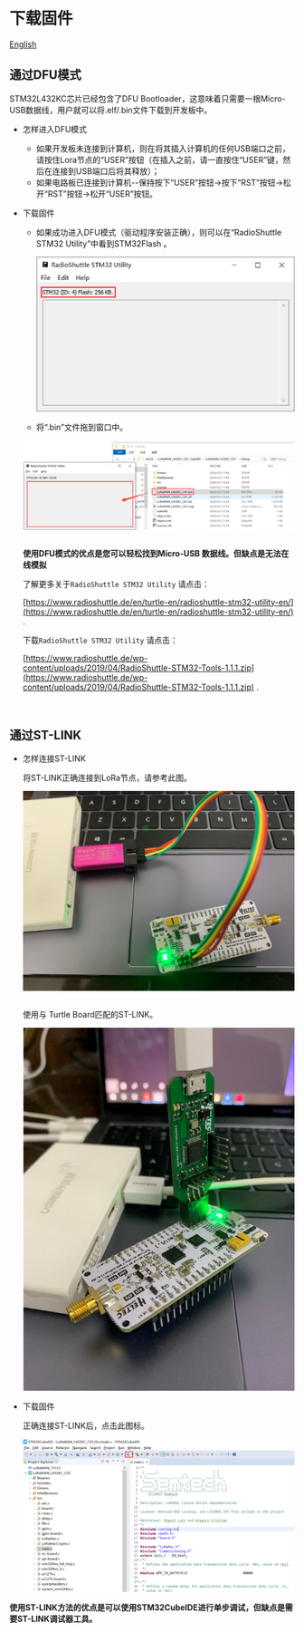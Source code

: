 # 下载固件
[English](https://heltec-automation-docs.readthedocs.io/en/latest/stm32/turtle_board/download_firmware.html)
## 通过DFU模式

STM32L432KC芯片已经包含了DFU Bootloader，这意味着只需要一根Micro-USB数据线，用户就可以将.elf/.bin文件下载到开发板中。

- 怎样进入DFU模式

  - 如果开发板未连接到计算机，则在将其插入计算机的任何USB端口之前，请按住Lora节点的“USER”按钮（在插入之前，请一直按住“USER”键，然后在连接到USB端口后将其释放）；
  - 如果电路板已连接到计算机--保持按下“USER”按钮→按下“RST”按钮→松开“RST”按钮→松开“USER”按钮。

- 下载固件 

  - 如果成功进入DFU模式（驱动程序安装正确），则可以在“RadioShuttle STM32 Utility”中看到STM32Flash 。

    ![](img/download_firmware/05.png)

  - 将“.bin”文件拖到窗口中。

  ![](img/download_firmware/04.png)

  ```Warning:: 对于Turtle Board，如果使用“STM32CubeProgrammer”下载固件，可能会损坏Turtle Board的bootloader，因此建议使用“RadioShuttle STM32 Utility”。

  ```

  **使用DFU模式的优点是您可以轻松找到Micro-USB 数据线。但缺点是无法在线模拟**
  
  了解更多关于`RadioShuttle STM32 Utility` 请点击：

  [https://www.radioshuttle.de/en/turtle-en/radioshuttle-stm32-utility-en/](https://www.radioshuttle.de/en/turtle-en/radioshuttle-stm32-utility-en/) .

  下载`RadioShuttle STM32 Utility` 请点击：
  
   [https://www.radioshuttle.de/wp-content/uploads/2019/04/RadioShuttle-STM32-Tools-1.1.1.zip](https://www.radioshuttle.de/wp-content/uploads/2019/04/RadioShuttle-STM32-Tools-1.1.1.zip) .
  
  &nbsp;

## 通过ST-LINK

- 怎样连接ST-LINK

  将ST-LINK正确连接到LoRa节点，请参考此图。

  ![](img/download_firmware/03.png)

  ```Tip:: ST-LINK可以为目标设备提供电源！如果LoRa节点通过Micro-USB数据线连接到计算机，则ST-LINK 3.3V不能连接到VDD！这样做可能会损坏开发板！

  ```
  
  使用与 Turtle Board匹配的ST-LINK。

  ![](img/download_firmware/01.png)

- 下载固件

  正确连接ST-LINK后，点击此图标。

  ![](img/download_firmware/06.png)

**使用ST-LINK方法的优点是可以使用STM32CubeIDE进行单步调试，但缺点是需要ST-LINK调试器工具。**